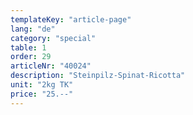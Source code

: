 ```yaml
---
templateKey: "article-page"
lang: "de"
category: "special"
table: 1
order: 29
articleNr: "40024"
description: "Steinpilz-Spinat-Ricotta"
unit: "2kg TK"
price: "25.--"
---
```

